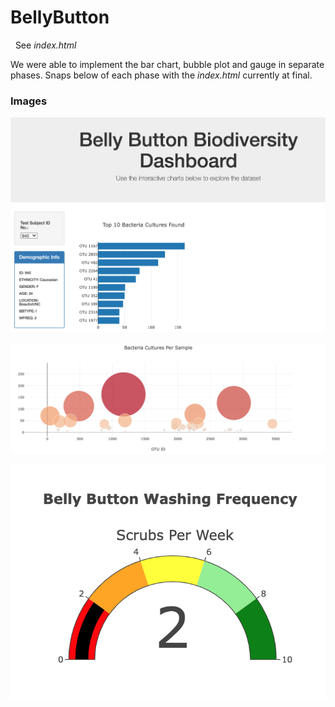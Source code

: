 # BellyButton
&nbsp;&nbsp;See *index.html*<br>

We were able to implement the bar chart, bubble plot and gauge in separate phases.  Snaps below of each phase with the *index.html* currently at final. 

### Images

![Alt text](https://github.com/Goddard310/BellyButton/blob/main/images/belly_bar_940_default.png)

![Alt text](https://github.com/Goddard310/BellyButton/blob/main/images/belly_bubble_I.png)

![Alt text](https://github.com/Goddard310/BellyButton/blob/main/images/belly_scrubs_I.png)
